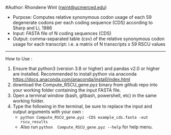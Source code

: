 #Author: Rhondene Wint (rwint@ucmerced.edu)

- Purpose: Computes relative synonymous codon usage of each 59 degenerate codons per each coding sequence (CDS)
            according to Sharp and Li, 1986
- Input:  FASTA file of N coding sequences (CDS)
- Output: comma-separated table (csv) of the relative synonymous codon usage for each transcript: i.e. a matrix of N transcripts x 59 RSCU values
******************************************************************************************************
How to Use :
1. Ensure that python3 (version 3.8 or higher) and pandas v2.0 or higher are installed. 
	Recommended to install python via anaconda https://docs.anaconda.com/anaconda/install/index.html
2. download the Compute_RSCU_gene.pyz binary from github repo into your working folder containing the input FASTA file.
3. Open a terminal window (bash, gitbash, powershell, etc) in the same working folder.
4. Type the following in the terminal, be sure to replace the input and output arguments with your own :
   - `python Compute_RSCU_gene.pyz -CDS example_cds.fasta -out rscu_results `
   - Also run `python  Compute_RSCU_gene.pyz --help`  for help menu.
